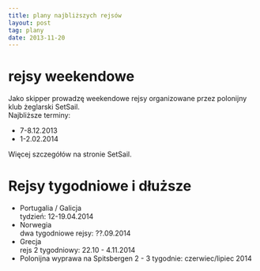 ```yaml
---
title: plany najbliższych rejsów
layout: post
tag: plany
date: 2013-11-20
---
```

rejsy weekendowe
=================
Jako skipper prowadzę weekendowe rejsy organizowane przez polonijny klub żeglarski SetSail.  
Najbliższe terminy:

* 7-8.12.2013
* 1-2.02.2014

Więcej szczegółów na stronie SetSail.

Rejsy tygodniowe i dłuższe
===========================
* Portugalia / Galicja  
tydzień: 12-19.04.2014
* Norwegia  
dwa tygodniowe rejsy: ??.09.2014
* Grecja  
rejs 2 tygodniowy: 22.10 - 4.11.2014
* Polonijna wyprawa na Spitsbergen
2 - 3 tygodnie: czerwiec/lipiec 2014